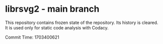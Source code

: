 # librsvg2 - main branch

This repository contains frozen state of the repository.
Its history is cleared. It is used only for static code
analysis with Codacy.

Commit Time: 1703400621